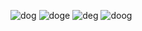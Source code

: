 ![dog](http://vignette1.wikia.nocookie.net/josh100lubu/images/4/40/18360-doge-doge-simple.jpg/revision/latest?cb=20150626051745)
![doge](http://vignette1.wikia.nocookie.net/josh100lubu/images/4/40/18360-doge-doge-simple.jpg/revision/latest?cb=20150626051745)
![deg](http://vignette1.wikia.nocookie.net/josh100lubu/images/4/40/18360-doge-doge-simple.jpg/revision/latest?cb=20150626051745)
![doog](http://vignette1.wikia.nocookie.net/josh100lubu/images/4/40/18360-doge-doge-simple.jpg/revision/latest?cb=20150626051745)
